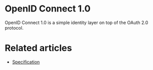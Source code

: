 # OpenID Connect 1.0

OpenID Connect 1.0 is a simple identity layer on top of the OAuth 2.0 protocol.

# Related articles

* [Specification][openid_connect]

[openid_connect]:<https://openid.net/specs/openid-connect-core-1_0.html>